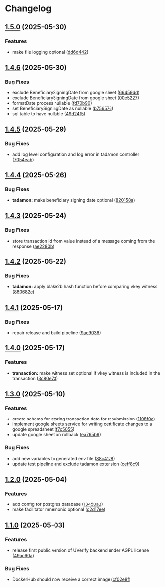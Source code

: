 # Changelog

## [1.5.0](https://github.com/UVerify-io/uverify-backend/compare/v1.4.6...v1.5.0) (2025-05-30)


### Features

* make file logging optional ([dd6d442](https://github.com/UVerify-io/uverify-backend/commit/dd6d442bbcbc3ee7d3d894892834ae7ce16d0aa9))

## [1.4.6](https://github.com/UVerify-io/uverify-backend/compare/v1.4.5...v1.4.6) (2025-05-30)


### Bug Fixes

* exclude BeneficiarySigningDate from google sheet ([66459dd](https://github.com/UVerify-io/uverify-backend/commit/66459dd30a9c90defa995a4e1cb527cf8e06e961))
* exclude BeneficiarySigningDate from google sheet ([00e5227](https://github.com/UVerify-io/uverify-backend/commit/00e52275599008b87d7330ab502796ffc55dfb79))
* formatDate process nullable ([fd70b90](https://github.com/UVerify-io/uverify-backend/commit/fd70b90a5867451afaa3768b42743e738ebb1fef))
* set BeneficiarySigningDate as nullable ([b756576](https://github.com/UVerify-io/uverify-backend/commit/b756576c4dd985f70779ee6a071083d7f2d5c63e))
* sql table to have nullable ([49d24f5](https://github.com/UVerify-io/uverify-backend/commit/49d24f52b777e4031db5d907354b996666757e76))

## [1.4.5](https://github.com/UVerify-io/uverify-backend/compare/v1.4.4...v1.4.5) (2025-05-29)


### Bug Fixes

* add log level configuration and log error in tadamon controller ([7054eab](https://github.com/UVerify-io/uverify-backend/commit/7054eabff771f6bdaabbe01b97e57d15c9994333))

## [1.4.4](https://github.com/UVerify-io/uverify-backend/compare/v1.4.3...v1.4.4) (2025-05-26)


### Bug Fixes

* **tadamon:** make beneficiary signing date optional ([820158a](https://github.com/UVerify-io/uverify-backend/commit/820158ac9ae7e02891879e8fbfad33a3caf43503))

## [1.4.3](https://github.com/UVerify-io/uverify-backend/compare/v1.4.2...v1.4.3) (2025-05-24)


### Bug Fixes

* store transaction id from value instead of a message coming from the response ([ae2280b](https://github.com/UVerify-io/uverify-backend/commit/ae2280b0b8f317899ea62d500c3f23a40bea0189))

## [1.4.2](https://github.com/UVerify-io/uverify-backend/compare/v1.4.1...v1.4.2) (2025-05-22)


### Bug Fixes

* **tadamon:** apply blake2b hash function before comparing vkey witness ([880682c](https://github.com/UVerify-io/uverify-backend/commit/880682c82bab2f04af2cea92ececd59a136a6642))

## [1.4.1](https://github.com/UVerify-io/uverify-backend/compare/v1.4.0...v1.4.1) (2025-05-17)


### Bug Fixes

* repair release and build pipeline ([9ac9036](https://github.com/UVerify-io/uverify-backend/commit/9ac9036c3bf189145effd6fbeb1d4e3e81265723))

## [1.4.0](https://github.com/UVerify-io/uverify-backend/compare/v1.3.0...v1.4.0) (2025-05-17)


### Features

* **transaction:** make witness set optional if vkey witness is included in the transaction ([3c80e73](https://github.com/UVerify-io/uverify-backend/commit/3c80e73241f0ed74a51fd9a5e24e2d86fc03969d))

## [1.3.0](https://github.com/UVerify-io/uverify-backend/compare/v1.2.0...v1.3.0) (2025-05-10)


### Features

* create schema for storing transaction data for resubmission ([1105f0c](https://github.com/UVerify-io/uverify-backend/commit/1105f0c16c495994379bbfd55f249e37995fd5c9))
* implement google sheets service for writing certificate changes to a google spreadsheet ([f7c5055](https://github.com/UVerify-io/uverify-backend/commit/f7c5055d5f3a9ebcd219ae6820f7d3a0c762bb19))
* update google sheet on rollback ([ea765b9](https://github.com/UVerify-io/uverify-backend/commit/ea765b91b8cae3865449dffab6a28069b1ebc021))


### Bug Fixes

* add new variables to generated env file ([88c4178](https://github.com/UVerify-io/uverify-backend/commit/88c41787399788dfc889ef820e10a5c232b3be33))
* update test pipeline and exclude tadamon extension ([ceff8c9](https://github.com/UVerify-io/uverify-backend/commit/ceff8c9e142d9908a50346e3040e32c51c08fe0a))

## [1.2.0](https://github.com/UVerify-io/uverify-backend/compare/v1.1.0...v1.2.0) (2025-05-04)


### Features

* add config for postgres database ([13450a3](https://github.com/UVerify-io/uverify-backend/commit/13450a3d88de13d620941339e2f11d6aeb778393))
* make facilitator mnemonic optional ([c2d17ee](https://github.com/UVerify-io/uverify-backend/commit/c2d17eecb28fd0c84371f26b4bcf03656e1a5a85))

## [1.1.0](https://github.com/UVerify-io/uverify-backend/compare/v1.0.0...v1.1.0) (2025-05-03)


### Features

* release first public version of UVerify backend under AGPL license ([49ac60a](https://github.com/UVerify-io/uverify-backend/commit/49ac60a46e46273d7802aa5557398c307d6564ff))


### Bug Fixes

* DockerHub should now receive a correct image ([cf02e8f](https://github.com/UVerify-io/uverify-backend/commit/cf02e8fe1c727535f78743f1db858d399a8486e7))
